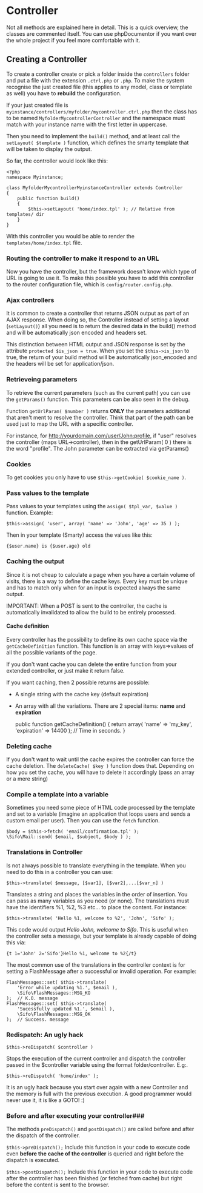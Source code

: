 Controller
==========
Not all methods are explained here in detail. This is a quick overview, the classes are commented itself. You can use phpDocumentor if you want over the whole project if you feel more comfortable with it.

Creating a Controller
---------------------
To create a controller create or pick a folder inside the `controllers` folder and put a file with the extension `.ctrl.php` or `.php`. To make the system recognise the just created file (this applies to any model, class or template as well) you have to **rebuild** the configuration.

If your just created file is `myinstance/controllers/myfolder/mycontroller.ctrl.php` then the class has to be named `MyfolderMycontrollerController` and the namespace must match with your instance name with the first letter in uppercase.

Then you need to implement the `build()` method, and at least call the `setLayout( $template )` function, which defines the smarty template that will be taken to display the output.

So far, the controller would look like this:

	<?php
	namespace Myinstance;

	class MyfolderMycontrollerMyinstanceController extends Controller
	{
		public function build()
		{
			$this->setLayout( 'home/index.tpl' ); // Relative from templates/ dir
		}
	}

With this controller you would be able to render the `templates/home/index.tpl` file.

### Routing the controller to make it respond to an URL ###
Now you have the controller, but the framework doesn't know which type of URL is going to use it. To make this possible you have to add this controller to the router configuration file, which is `config/router.config.php`.

### Ajax controllers ###
It is common to create a controller that returns JSON output as part of an AJAX response. When doing so, the Controller instead of setting a layout (`setLayout()`) all you need is to return the desired data in the build() method and will be automatically json encoded and headers set.

This distinction between HTML output and JSON response is set by the attribute `protected $is_json = true`. When you set the `$this->is_json` to true, the return of your build method will be automatically json_encoded and the headers will be set for application/json.

### Retrieveing parameters ###
To retrieve the current parameters (such as the current path) you can use the `getParams()` function. This parameters can be also seen in the debug.

Function `getUrlParam( $number )` returns **ONLY** the parameters additional that aren't ment to resolve the controller. Think that part of the path can be used just to map the URL with a specific controller.

For instance, for http://yourdomain.com/user/John:profile, if "user" resolves the controller (maps URL->controller), then in the getUrlParam( 0 ) there is the word "profile". The John parameter can be extracted via getParams()

### Cookies ###
To get cookies you only have to use `$this->getCookie( $cookie_name )`.

### Pass values to the template ###
Pass values to your templates using the `assign( $tpl_var, $value )` function. Example:
	
	$this->assign( 'user', array( 'name' => 'John', 'age' => 35 ) );

Then in your template (Smarty) access the values like this:

	{$user.name} is {$user.age} old

### Caching the output ###
Since it is not cheap to calculate a page when you have a certain volume of visits, there is a way to define the cache keys. Every key must be unique and has to match only when for an input is expected always the same output.

IMPORTANT: When a POST is sent to the controller, the cache is automatically invalidated to allow the build to be entirely processed.

#### Cache definition ###
Every controller has the possibility to define its own cache space via the `getCacheDefinition` function. This function is an array with keys=>values of all the possible variants of the page.

If you don't want cache you can delete the entire function from your extended controller, or just make it return false. 

If you want caching, then 2 possible returns are possible:

* A single string with the cache key (default expiration)
* An array with all the variations. There are 2 special items: **name** and **expiration**

	public function getCacheDefinition()
	{
	        return array( 'name' => 'my_key', 'expiration' => 14400 ); // Time in seconds.
	}

### Deleting cache ###
If you don't want to wait until the cache expires the controller can force the cache deletion. The `deleteCache( $key )` function does that. Depending on how you set the cache, you will have to delete it accordingly (pass an array or a mere string)

### Compile a template into a variable ###
Sometimes you need some piece of HTML code processed by the template and set to a variable (imagine an application that loops users and sends a custom email per user). Then you can use the `fetch` function.

	$body = $this->fetch( 'email/confirmation.tpl' );
	\Sifo\Mail::send( $email, $subject, $body ) );
	
### Translations in Controller ###
Is not always possible to translate everything in the template. When you need to do this in a controller you can use:

	$this->translate( $message, [$var1], [$var2],...[$var_n] )

Translates a string and places the variables in the order of insertion. You can pass as many variables as you need (or none). The translations must have the identifiers %1, %2, %3 etc... to place the content. For instance:

	$this->translate( 'Hello %1, welcome to %2', 'John', 'Sifo' );
	
This code would output *Hello John, welcome to Sifo*. This is useful when the controller sets a message, but your template is already capable of doing this via:

	{t 1='John' 2='Sifo'}Hello %1, welcome to %2{/t}
	
The most common use of the translations in the controller context is for setting a FlashMessage after a successful or invalid operation. For example:

	FlashMessages::set( $this->translate(
		'Error while updating %1.', $email ),
		\Sifo\FlashMessages::MSG_KO
	);  // K.O. message
	FlashMessages::set( $this->translate(
		'Sucessfully updated %1.', $email ),
		\Sifo\FlashMessages::MSG_OK
	);  // Success. message

### Redispatch: An ugly hack ###	
`$this->reDispatch( $controller )`

Stops the execution of the current controller and dispatch the controller passed in the $controller variable using the format folder/controller. E.g:.

	$this->reDispatch( 'home/index' );

It is an ugly hack because you start over again with a new Controller and the memory is full with the previous execution. A good programmer would never use it, it is like a GOTO! :)

### Before and after executing your controller###
The methods `preDispatch()` and `postDispatch()` are called before and after the dispatch of the controller.

`$this->preDispatch();`
Include this function in your code to execute code even **before the cache of the controller** is queried and right before the dispatch is executed.

`$this->postDispatch();`
Include this function in your code to execute code after the controller has been finished (or fetched from cache) but right before the content is sent to the browser.
